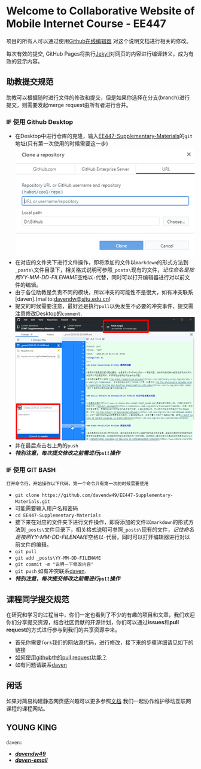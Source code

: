 # Welcome to Collaborative Website of Mobile Internet Course - EE447

项目的所有人可以通过使用[Github在线编辑器](https://github.com/davendw49/EE447-Supplementary-Materials/edit/master/README.md) 对这个说明文档进行相关的修改。

每次有效的提交, GitHub Pages将执行[Jekyll](https://jekyllrb.com/)对网页的内容进行编译转义，成为有效的显示内容。

## 助教提交规范

助教可以根据随时进行文件的修改和提交，但是如果你选择在分支(branch)进行提交，则需要发起merge request由所有者进行合并。

### IF 使用 Github Desktop

 - 在Desktop中进行仓库的克隆，输入[EE447-Supplementary-Materials](https://github.com/davendw49/EE447-Supplementary-Materials)的`git`地址(只有第一次使用的时候需要这一步)
    ![avatar](supplementary/githubdesktop.png)
 - 在对应的文件夹下进行文件操作，即将添加的文件以`markdown`的形式方法到`_posts\`文件目录下，相关格式说明可参照`_posts\`现有的文件，*记住命名是按照YY-MM-DD-FILENAME*空格以`-`代替，同时可以打开编辑器进行对以前文件的编辑。
 - 由于各位助教是负责不同的模块，所以冲突的可能性不是很大，如有冲突联系[daven].(mailto:davendw@sjtu.edu.cn)
 - 提交的时候需要注意，最好还是执行`pull`以免发生不必要的冲突事件，提交需注意修改Desktop的`comment`.
    ![avatar](supplementary/commit.png)
 - 并在最后点击右上角的`push` 
 - ***特别注意，每次提交修改之前需进行`pull`操作***

### IF 使用 GIT BASH
    打开命令行，开始操作以下代码，第一个命令只有第一次的时候需要使用
 - `git clone https://github.com/davendw49/EE447-Supplementary-Materials.git`
 - 可能需要输入用户名和密码
 - `cd EE447-Supplementary-Materials`
 - 接下来在对应的文件夹下进行文件操作，即将添加的文件以`markdown`的形式方法到`_posts\`文件目录下，相关格式说明可参照`_posts\`现有的文件，*记住命名是按照YY-MM-DD-FILENAME*空格以`-`代替，同时可以打开编辑器进行对以前文件的编辑。
 - `git pull`
 - `git add _posts\YY-MM-DD-FILENAME`
 - `git commit -m "说明一下修改内容"`
 - `git push`
    如有冲突联系[daven](mailto:davendw@sjtu.edu.cn).
 - ***特别注意，每次提交修改之前需进行`pull`操作***

## 课程同学提交规范

在研究和学习的过程当中，你们一定也看到了不少的有趣的项目和文章，我们欢迎你们分享提交资源，结合社区贡献的开源计划，你们可以通过**issues**和**pull request**的方式进行参与到我们的共享资源中来。
 - 首先你需要`fork`我们的网站源代码，进行修改，接下来的步骤详细请见如下的链接
 - [如何使用github中的pull request功能？](https://blog.csdn.net/wangzi11111111/article/details/79861056)
 - 如有问题请联系[daven](mailto:davendw@sjtu.edu.cn)

## 闲话

如果对简易构建静态网页感兴趣可以更多参照[文档](https://help.github.com/categories/github-pages-basics/) 我们一起协作维护移动互联网课程的课程网站。

## YOUNG KING
`daven:` 
- ***[davendw49]([davendw49@github.com](https://github.com/davendw49))***
- ***[daven-email](davendw@sjtu.edu.cn)***